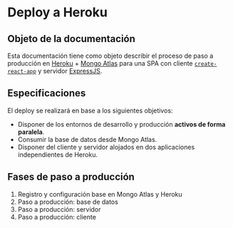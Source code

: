 # Deploy a Heroku

## Objeto de la documentación

Esta documentación tiene como objeto describir el proceso de paso a producción en [Heroku](https://www.heroku.com/) + [Mongo Atlas](https://www.mongodb.com/cloud/atlas) para una SPA con cliente [`create-react-app`](https://create-react-app.dev/docs/getting-started/) y servidor [ExpressJS](https://expressjs.com/).

## Especificaciones

El deploy se realizará en base a los siguientes objetivos:

- Disponer de los entornos de desarrollo y producción **activos de forma paralela**.
- Consumir la base de datos desde Mongo Atlas.
- Disponer del cliente y servidor alojados en dos aplicaciones independientes de Heroku.


## Fases de paso a producción

1. Registro y configuración base en Mongo Atlas y Heroku
2. Paso a producción: base de datos
3. Paso a producción: servidor
4. Paso a producción: cliente
